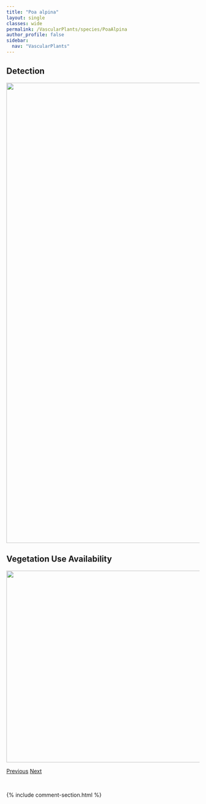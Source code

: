 ```yaml
---
title: "Poa alpina"
layout: single
classes: wide
permalink: /VascularPlants/species/PoaAlpina
author_profile: false
sidebar:
  nav: "VascularPlants"
---
```


<h2>Detection</h2>

<a href="https://drive.google.com/uc?export=view&id=1ReCGeFxDn8Getda88kRCL-Tu9PXwnWiK">
<img src="https://drive.google.com/uc?export=view&id=1ReCGeFxDn8Getda88kRCL-Tu9PXwnWiK" height = "1200" width = "800">
</a>


<h2>Vegetation Use Availability</h2>

<a href="https://drive.google.com/uc?export=view&id=1mfWNg3flNA0qm8zH9aiAjETDqa3H-PX4">
<img src="https://drive.google.com/uc?export=view&id=1mfWNg3flNA0qm8zH9aiAjETDqa3H-PX4" height = "500" width = "1000">
</a>


<a href="/DevelopmentWebsite/VascularPlants/species/PlatantheraOrbiculata" class="pagination--pager" title="Platanthera orbiculata">Previous</a> <a href="/DevelopmentWebsite/VascularPlants/species/PoaAnnua" class="pagination--pager" title="Poa annua">Next</a>

<p>&nbsp;</p>

{% include comment-section.html %}
